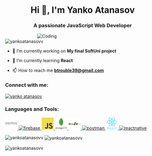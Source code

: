 <h1 align="center">Hi 👋, I'm Yanko Atanasov</h1>
<h3 align="center">A passionate JavaScript Web Developer</h3>
<img align="right" alt="Coding" width="400" src="https://cdn.dribbble.com/users/1162077/screenshots/3848914/programmer.gif">

<p align="left"> <img src="https://komarev.com/ghpvc/?username=yankoatanasovv&label=Profile%20views&color=0e75b6&style=flat" alt="yankoatanasovv" /> </p>

- 🔭 I’m currently working on **My final SoftUni project**

- 🌱 I’m currently learning **React**

- 📫 How to reach me **btrouble39@gmail.com**

<h3 align="left">Connect with me:</h3>
<p align="left">
<a href="https://fb.com/yanko atanasov" target="blank"><img align="center" src="https://raw.githubusercontent.com/rahuldkjain/github-profile-readme-generator/master/src/images/icons/Social/facebook.svg" alt="yanko atanasov" height="30" width="40" /></a>
</p>

<h3 align="left">Languages and Tools:</h3>
<p align="left"> <a href="https://expressjs.com" target="_blank" rel="noreferrer"> <img src="https://raw.githubusercontent.com/devicons/devicon/master/icons/express/express-original-wordmark.svg" alt="express" width="40" height="40"/> </a> <a href="https://firebase.google.com/" target="_blank" rel="noreferrer"> <img src="https://www.vectorlogo.zone/logos/firebase/firebase-icon.svg" alt="firebase" width="40" height="40"/> </a> <a href="https://developer.mozilla.org/en-US/docs/Web/JavaScript" target="_blank" rel="noreferrer"> <img src="https://raw.githubusercontent.com/devicons/devicon/master/icons/javascript/javascript-original.svg" alt="javascript" width="40" height="40"/> </a> <a href="https://www.mongodb.com/" target="_blank" rel="noreferrer"> <img src="https://raw.githubusercontent.com/devicons/devicon/master/icons/mongodb/mongodb-original-wordmark.svg" alt="mongodb" width="40" height="40"/> </a> <a href="https://nodejs.org" target="_blank" rel="noreferrer"> <img src="https://raw.githubusercontent.com/devicons/devicon/master/icons/nodejs/nodejs-original-wordmark.svg" alt="nodejs" width="40" height="40"/> </a> <a href="https://postman.com" target="_blank" rel="noreferrer"> <img src="https://www.vectorlogo.zone/logos/getpostman/getpostman-icon.svg" alt="postman" width="40" height="40"/> </a> <a href="https://reactjs.org/" target="_blank" rel="noreferrer"> <img src="https://raw.githubusercontent.com/devicons/devicon/master/icons/react/react-original-wordmark.svg" alt="react" width="40" height="40"/> </a> <a href="https://reactnative.dev/" target="_blank" rel="noreferrer"> <img src="https://reactnative.dev/img/header_logo.svg" alt="reactnative" width="40" height="40"/> </a> </p>

<p><img align="left" src="https://github-readme-stats.vercel.app/api/top-langs?username=yankoatanasovv&show_icons=true&locale=en&layout=compact" alt="yankoatanasovv" /></p>

<p>&nbsp;<img align="center" src="https://github-readme-stats.vercel.app/api?username=yankoatanasovv&show_icons=true&locale=en" alt="yankoatanasovv" /></p>

<p><img align="center" src="https://github-readme-streak-stats.herokuapp.com/?user=yankoatanasovv&" alt="yankoatanasovv" /></p>
